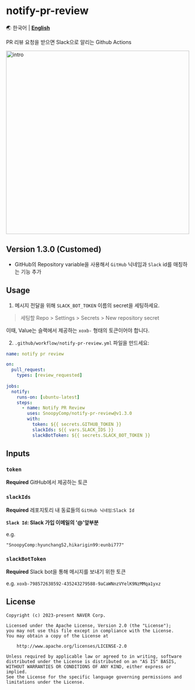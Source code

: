 # notify-pr-review

🌏 한국어 | [**English**](README.en.md)

PR 리뷰 요청을 받으면 Slack으로 알리는 Github Actions

<img src="https://user-images.githubusercontent.com/13075245/279234262-cbe5c159-e103-49eb-bf1f-b50116f98984.png" width="500" alt="intro">

## Version 1.3.0 (Customed)

- GitHub의 Repository variable을 사용해서 `GitHub` 닉네임과 `Slack` id를 매칭하는 기능 추가  

## Usage

1. 메시지 전달을 위해 `SLACK_BOT_TOKEN` 이름의 secret을 세팅하세요.

> 세팅할 Repo > Settings > Secrets > New repository secret

이때, Value는 슬랙에서 제공하는 `xoxb-` 형태의 토큰이어야 합니다.

2. `.github/workflow/notify-pr-review.yml` 파일을 만드세요:

```yml
name: notify pr review

on:
  pull_request:
    types: [review_requested]
    
jobs:
  notify:
    runs-on: [ubuntu-latest]
    steps:
      - name: Notify PR Review
        uses: SnoopyComp/notify-pr-review@v1.3.0
        with:
          token: ${{ secrets.GITHUB_TOKEN }}
          slackIds: ${{ vars.SLACK_IDS }}
          slackBotToken: ${{ secrets.SLACK_BOT_TOKEN }}
```

## Inputs

### `token`

**Required** GitHub에서 제공하는 토큰

### `slackIds`

**Required** 레포지토리 내 동료들의 `GitHub 닉네임`:`Slack Id`

**`Slack Id`: Slack 가입 이메일의 '@'앞부분**

e.g. 
```
"SnoopyComp:hyunchang52,hikarigin99:eunbi777"
```

### `slackBotToken`

**Required** Slack bot을 통해 메시지를 보내기 위한 토큰

e.g. `xoxb-798572638592-435243279588-9aCaWNnzVYelK9NzMMqa1yxz`

## License
```
Copyright (c) 2023-present NAVER Corp.

Licensed under the Apache License, Version 2.0 (the "License");
you may not use this file except in compliance with the License.
You may obtain a copy of the License at

    http://www.apache.org/licenses/LICENSE-2.0

Unless required by applicable law or agreed to in writing, software
distributed under the License is distributed on an "AS IS" BASIS,
WITHOUT WARRANTIES OR CONDITIONS OF ANY KIND, either express or implied.
See the License for the specific language governing permissions and
limitations under the License.
```
